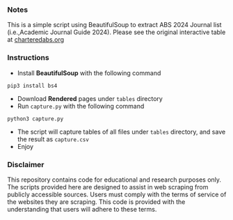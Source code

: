 ### Notes
This is a simple script using BeautifulSoup to extract ABS 2024 Journal list (i.e.,Academic Journal Guide 2024).
Please see the original interactive table at [charteredabs.org](https://charteredabs.org/academic-journal-guide/academic-journal-guide-2024)

### Instructions
- Install **BeautifulSoup** with the following command
```
pip3 install bs4
```

- Download **Rendered** pages under `tables` directory
- Run `capture.py` with the following command
```
python3 capture.py
```
- The script will capture tables of all files under `tables` directory, and save the result as `capture.csv`
- Enjoy

### Disclaimer
This repository contains code for educational and research purposes only. The scripts provided here are designed to assist in web scraping from publicly accessible sources. Users must comply with the terms of service of the websites they are scraping. This code is provided with the understanding that users will adhere to these terms.